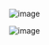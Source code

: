 ![image](https://github.com/user-attachments/assets/a2e33777-9748-46a2-afe6-b38017355f7e)

![image](https://github.com/user-attachments/assets/726d78fc-8bef-4a20-a3fa-e5d96b398549)


